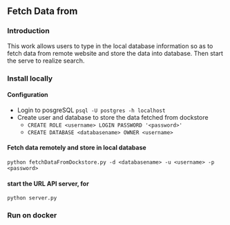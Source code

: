 Fetch Data from
-----
### Introduction
This work allows users to type in the local database information so as to fetch data from remote website and store the data into database. Then start the serve to realize search.

### Install locally
#### Configuration
- Login to posgreSQL `psql -U postgres -h localhost`
- Create user and database to store the data fetched from dockstore
  - `CREATE ROLE <username> LOGIN PASSWORD '<password>'`
  - `CREATE DATABASE <databasename> OWNER <username>`

#### Fetch data remotely and store in local database
`python fetchDataFromDockstore.py -d <databasename> -u <username> -p <password>`

#### start the URL API server, for
`python server.py`


### Run on docker
